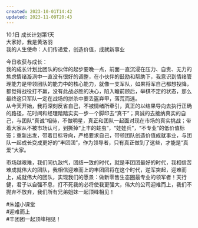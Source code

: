 ```yaml
---  
created: 2023-10-01T14:42  
updated: 2023-11-09T20:43  
---  
```

  
10.1日 成长计划第1天  
大家好，我是黄洛羽  
我的人生使命：人们传递爱，创造价值，成就新事业  
  
今日收获与成长：  
我的成长计划比团队的伙伴的起步要晚一点，前面一直沉浸在压力、自责、无力的焦虑情绪漩涡中一直没有很好的调整，在小伙伴的鼓励和帮助下，我意识到情绪管理能力是带领团队的能力中的核心能力，就像一支军队，如果将军自己都想投降，都觉得战役打不赢，没有此战必胜的决心，陷入瞻前顾后，举棋不定的状态，那么最终这只军队一定在战场的拼杀中要丢盔弃甲，落荒而逃。  
从今天开始，我将深刻反省自己，不被情绪所牵引，真正的以结果导向去执行正确的路径，花时间和经理踏踏实实一步一个脚印去“真干”；真诚的去接纳真实的自己，与团队“真诚”相待，不做明星，真正和团队一起面对现在市场的真实挑战；带着大家从不被市场认可，到撕掉“上丰的蛀虫”，“娃娃兵”，“不专业”的低价值标签；重新出发，带着目标导向，严格要求自己，带领团队创造价值成就事业，与团队一起成长变成更好的“丰团团”，作为领导者，只有真正做到了这些，才能是“真爱”大家。  
  
市场越艰难，我们同仇敌忾，团结一致的时代，就是丰团团最好的时代，我相信苦难成就伟大的团队，我相信迎难而上的丰团团将在这个时代，逆军突起，迎难而上，成就伟大的团队，实现我们的愿景：做新零售生态圈最专业的领军者！天行健，君子以自强不息，打不死我的必将使我更强大，伟大的公司迎难而上，我们不抛弃不放弃，我们所有兄弟姐妹一起顶峰相见！  
  
#朱姐小课堂  
#迎难而上  
#丰团团一起顶峰相见！  
